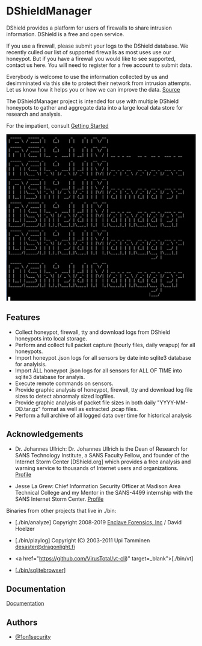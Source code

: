 
# DShieldManager

DShield provides a platform for users of firewalls to share intrusion information. DShield is a free and open service.

If you use a firewall, please submit your logs to the DShield database. We recently culled our list of supported firewalls as most uses use our honeypot. But if you have a firewall you would like to see supported, contact us here. You will need to register for a free account to submit data.

Everybody is welcome to use the information collected by us and desimminated via this site to protect their network from intrusion attempts. Let us know how it helps you or how we can improve the data. <a href="https://www.dshield.org/howto.html" target="_blank">Source</a> 

The DShieldManager project is intended for use with multiple DShield honeypots to gather and aggregate data into a large local data store for research and analysis.

For the impatient, consult [Getting Started](/docs/GETTING_STARTED.md)

![DShieldManager](https://github.com/1on1security/DShieldManager/blob/main/img/00-banner.png "DShieldManager")

## Features
- Collect honeypot, firewall, tty and download logs from DShield honeypots into local storage.
- Perform and collect full packet capture (hourly files, daily wrapup) for all honeypots.
- Import honeypot .json logs for all sensors by date into sqlite3 database for analyisis.
- Import ALL honeypot .json logs for all sensors for ALL OF TIME into sqlite3 database for analyis.
- Execute remote commands on sensors.
- Provide graphic analysis of honeypot, firewall, tty and download log file sizes to detect abnormaly sized logfiles.
- Provide graphic analysis of packet file sizes in both daily "YYYY-MM-DD.tar.gz" format as well as extracted .pcap files.
- Perform a full archive of all logged data over time for historical analysis


## Acknowledgements

 - Dr. Johannes Ullrich: Dr. Johannes Ullrich is the Dean of Research for SANS Technology Institute, a SANS Faculty Fellow, and founder of the Internet Storm Center [DShield.org] which provides a free analysis and warning service to thousands of Internet users and organizations. <a href="https://www.sans.org/profiles/dr-johannes-ullrich/">Profile</a>

 - Jesse La Grew: Chief Information Security Officer at Madison Area Technical College and my Mentor in the SANS-4499 internship with the SANS Internet Storm Center. <a href="https://www.linkedin.com/in/jesselagrew/" target="_blank">Profile</a>

 Binaries from other projects that live in ./bin:

- [./bin/analyze] Copyright 2008-2019 <a href="https://www.enclavesecurity.com/" target="_blank">Enclave Forensics, Inc</a> / David Hoelzer

- [./bin/playlog] Copyright (C) 2003-2011 Upi Tamminen desaster@dragonlight.fi

- <a href="https://github.com/VirusTotal/vt-cli)" target=_blank">[./bin/vt]</a>

- <a href="" target="_blank">[./bin/sqlitebrowser]</a>

## Documentation

[Documentation](https://github.com/1on1security/DShieldManager/blob/main/docs/GETTING_STARTED.md)

## Authors

- [@1on1security](https://1on1security.com)
